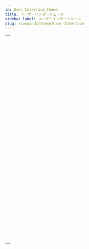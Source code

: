 ```yaml
---
id: User_Interface_theme
title: ユーザーインターフェース
sidebar_label: ユーザーインターフェース
slug: /commands/theme/User-Interface
---
```


|                                                                                                                               |
| ----------------------------------------------------------------------------------------------------------------------------- |
| [<!-- INCLUDE #_command_.BEEP.Syntax -->](../../commands-legacy/beep.md)<br/>                                                 |
| [<!-- INCLUDE #_command_.Caps lock down.Syntax -->](../../commands-legacy/caps-lock-down.md)<br/>                             |
| [<!-- INCLUDE #_command_.Focus object.Syntax -->](../../commands-legacy/focus-object.md)<br/>                                 |
| [<!-- INCLUDE #_command_.Get Application color scheme.Syntax -->](../../commands-legacy/get-application-color-scheme.md)<br/> |
| [<!-- INCLUDE #_command_.GET FIELD TITLES.Syntax -->](../../commands-legacy/get-field-titles.md)<br/>                         |
| [<!-- INCLUDE #_command_.GET TABLE TITLES.Syntax -->](../../commands-legacy/get-table-titles.md)<br/>                         |
| [<!-- INCLUDE #_command_.HIDE MENU BAR.Syntax -->](../../commands-legacy/hide-menu-bar.md)<br/>                               |
| [<!-- INCLUDE #_command_.Macintosh command down.Syntax -->](../../commands-legacy/macintosh-command-down.md)<br/>             |
| [<!-- INCLUDE #_command_.Macintosh control down.Syntax -->](../../commands-legacy/macintosh-control-down.md)<br/>             |
| [<!-- INCLUDE #_command_.Macintosh option down.Syntax -->](../../commands-legacy/macintosh-option-down.md)<br/>               |
| [<!-- INCLUDE #_command_.MOUSE POSITION.Syntax -->](../../commands-legacy/mouse-position.md)<br/>                             |
| [<!-- INCLUDE #_command_.PLAY.Syntax -->](../../commands-legacy/play.md)<br/>                                                 |
| [<!-- INCLUDE #_command_.Pop up menu.Syntax -->](../../commands-legacy/pop-up-menu.md)<br/>                                   |
| [<!-- INCLUDE #_command_.POST CLICK.Syntax -->](../../commands-legacy/post-click.md)<br/>                                     |
| [<!-- INCLUDE #_command_.POST EVENT.Syntax -->](../../commands-legacy/post-event.md)<br/>                                     |
| [<!-- INCLUDE #_command_.POST KEY.Syntax -->](../../commands-legacy/post-key.md)<br/>                                         |
| [<!-- INCLUDE #_command_.REDRAW.Syntax -->](../../commands-legacy/redraw.md)<br/>                                             |
| [<!-- INCLUDE #_command_.SET ABOUT.Syntax -->](../../commands-legacy/set-about.md)<br/>                                       |
| [<!-- INCLUDE #_command_.SET APPLICATION COLOR SCHEME.Syntax -->](../../commands-legacy/set-application-color-scheme.md)<br/> |
| [<!-- INCLUDE #_command_.SET CURSOR.Syntax -->](../../commands-legacy/set-cursor.md)<br/>                                     |
| [<!-- INCLUDE #_command_.SET FIELD TITLES.Syntax -->](../../commands-legacy/set-field-titles.md)<br/>                         |
| [<!-- INCLUDE #_command_.SET TABLE TITLES.Syntax -->](../../commands-legacy/set-table-titles.md)<br/>                         |
| [<!-- INCLUDE #_command_.Shift down.Syntax -->](../../commands-legacy/shift-down.md)<br/>                                     |
| [<!-- INCLUDE #_command_.SHOW MENU BAR.Syntax -->](../../commands-legacy/show-menu-bar.md)<br/>                               |
| [<!-- INCLUDE #_command_.Windows Alt down.Syntax -->](../../commands-legacy/windows-alt-down.md)<br/>                         |
| [<!-- INCLUDE #_command_.Windows Ctrl down.Syntax -->](../../commands-legacy/windows-ctrl-down.md)<br/>                       |
